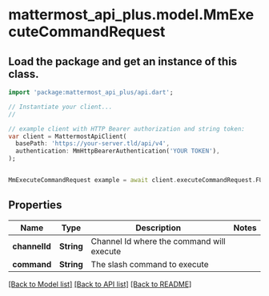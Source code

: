 # mattermost_api_plus.model.MmExecuteCommandRequest

## Load the package and get an instance of this class.
```dart
import 'package:mattermost_api_plus/api.dart';

// Instantiate your client...
//

// example client with HTTP Bearer authorization and string token:
var client = MattermostApiClient(
  basePath: 'https://your-server.tld/api/v4',
  authentication: MmHttpBearerAuthentication('YOUR TOKEN'),
);


MmExecuteCommandRequest example = await client.executeCommandRequest.FUNCTION_THAT_RETURNS_THIS_CLASS();

```

## Properties
Name | Type | Description | Notes
------------ | ------------- | ------------- | -------------
**channelId** | **String** | Channel Id where the command will execute | 
**command** | **String** | The slash command to execute | 

[[Back to Model list]](../GENERATED_README.md#documentation-for-models) [[Back to API list]](../GENERATED_README.md#documentation-for-api-endpoints) [[Back to README]](../GENERATED_README.md)


